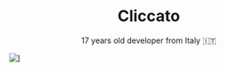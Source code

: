 <h1 align=center >Cliccato</h1>
<p align=center>17 years old developer from Italy 🇮🇹</a>
<br>

[![l](https://skillicons.dev/icons?i=c,r,python,golang,java,html,css,git,vscode,linux&perline=6)]("#")
